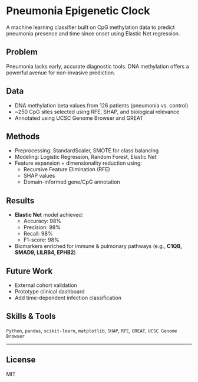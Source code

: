 # Pneumonia Epigenetic Clock

A machine learning classifier built on CpG methylation data to predict pneumonia presence and time since onset using Elastic Net regression.

##  Problem
Pneumonia lacks early, accurate diagnostic tools. DNA methylation offers a powerful avenue for non-invasive prediction.

##  Data
- DNA methylation beta values from 126 patients (pneumonia vs. control)
- ~250 CpG sites selected using RFE, SHAP, and biological relevance
- Annotated using UCSC Genome Browser and GREAT

##  Methods
- Preprocessing: StandardScaler, SMOTE for class balancing
- Modeling: Logistic Regression, Random Forest, Elastic Net
- Feature expansion + dimensionality reduction using:
  - Recursive Feature Elimination (RFE)
  - SHAP values
  - Domain-informed gene/CpG annotation

##  Results
- **Elastic Net** model achieved:
  - Accuracy: 98%
  - Precision: 98%
  - Recall: 98%
  - F1-score: 98%
- Biomarkers enriched for immune & pulmonary pathways (e.g., **C1QB, SMAD9, LILRB4, EPHB2**)

##  Future Work
- External cohort validation
- Prototype clinical dashboard
- Add time-dependent infection classification

##  Skills & Tools
`Python`, `pandas`, `scikit-learn`, `matplotlib`, `SHAP`, `RFE`, `GREAT`, `UCSC Genome Browser`

---

## License
MIT
